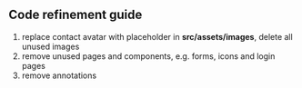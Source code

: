 ## Code refinement guide

1. replace contact avatar with placeholder in **src/assets/images**, delete all unused images
2. remove unused pages and components, e.g. forms, icons and login pages
3. remove annotations
